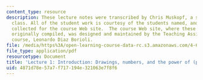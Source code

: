 ```yaml
---
content_type: resource
description: These lecture notes were transcribed by Chris Muskopf, a student in the
  class. All of the student work is courtesy of the students named, and was originally
  collected for the course Web site.  The course Web site, where these notes were
  originally compiled, was designed and maintained by the Teaching Assistant of the
  course, Leonardo Diaz Borioli.
file: /media/https%3A/open-learning-course-data-rc.s3.amazonaws.com/4-638-drawings-numbers-five-centuries-of-digital-design-fall-2002/4871d78e57a7f717194e321063e7f8f6_lecture_1.pdf
file_type: application/pdf
resourcetype: Document
title: 'Lecture 1: Introduction: Drawings, numbers, and the power of (printed) images'
uid: 4871d78e-57a7-f717-194e-321063e7f8f6
---
```

